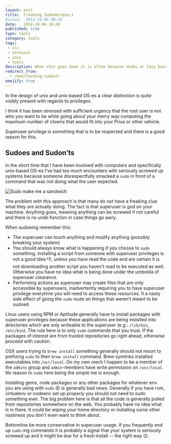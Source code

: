 ```yaml
---
layout: post
title:  Freaking Sudon&rsquo;t
#since:  2014-10-06 08:52
date:   2014-10-06 10:40
published: true
type: tools
category: tools
tags:
 - cli
 - terminal
 - unix
 - tools
description: When shit goes down it is often because noobs or lazy bozos decide to slap sudo in front of every seemingly failing command. For the love of the FSM, stop excessive sudoing!
redirect_from:
  - /web/fucking-sudont/
emojify: true
---
```


In the design of unix and unix-based OS-es a clear distinction is quite visibly
present with regards to privileges.

I think it has been stressed with sufficient urgency that the root user is not
who you want to be while going about your merry way computing the maximum
number of clowns that would fit into your Prius or other vehicle.

Superuser privilege is something that is to be respected and there is a good
reason for this.

## Sudoes and Sudon&rsquo;ts
In the short time that I have been involved with computers and specifically
unix-based OS-es I&rsquo;ve had too much encounters with seriously screwed up
systems because someone disrespectfully smacked a `sudo` in front of a command
that was not doing what the user expected.

<div class="element image">
  <img src="http://imgs.xkcd.com/comics/sandwich.png" alt="Sudo make me a sandwich">
</div>

The problem with this approach is that many do not have a freaking clue what
they are actually doing. The fact is that superuser is god on your machine.
Anything goes, meaning anything can be screwed if not careful and there is no
undo function in case things go awry.

When sudoeing remember this:

 - The superuser can touch anything and modify anything (possibly breaking your
 system)
 - You should always know what is happening if you choose to `sudo` something.
 Installing a script from someone with superuser privileges is not a good idea
 :thumbsdown:, unless you have read the code and are
 certain it is not downloading another script you haven't read to be executed
 as well. Otherwise you have no idea what is being done under the umbrella of
 superuser clearance.
 - Performing actions as superuser may create files that are only accessible
 by superusers, inadvertently requiring you to have superuser privilege
 everytime you will need to access these resources. It a nasty side effect of
 going the `sudo` route on things that weren&rsquo;t meant to be sudoed.

Linux users using RPM or Aptitude generally have to install packages with
superuser privileges because these applications are being installed into
directories which are only writeable to the superuser (e.g.: `/lib/bin`,
`/etc/bin`). The rule here is to only `sudo` commands that you trust. If the
packages of interest are from trusted repositories go right ahead, otherwise
proceed with caution.

OSX users trying to `brew install` something generally should not resort to
prefixing `sudo` to their `brew install` command. Brew symlinks installed
executables into `/usr/local`. On my own mech I happen to be a member of the
`admins` group and `admin`-members have write permission on `/usr/local`. No
reason to `sudo` here being the simple me is enough.

Installing gems, node packages or any other packages for whatever env you
are using with `sudo` :rage: is generally bad news. Generally
if you have rvm, virtualenv or nodeenv set up properly you should not need to
sudo something ever. The big problem here is that all the code is generally
pulled from repositories somewhere on the web. You probably have no idea what
is in there. It could be wiping your home directory or installing some other
nastiness you don't even want to think about.

Bottomline be more conservative in superuser usage. If you frequently end up
`sudo`-ing commands it is probably a signal that your system is seriously
screwed up and it might be due for a fresh install -- the right way
:wink:.
